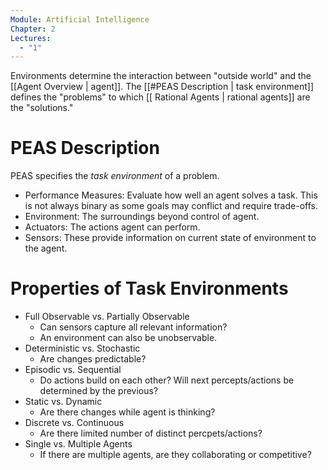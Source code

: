 ```yaml
---
Module: Artificial Intelligence
Chapter: 2
Lectures:
  - "1"
---
```

Environments determine the interaction between "outside world" and the [[Agent Overview | agent]]. The [[#PEAS Description | task environment]] defines the "problems" to which [[ Rational Agents | rational agents]] are the "solutions."
# PEAS Description
PEAS specifies the *task environment* of a problem.
* Performance Measures: Evaluate how well an agent solves a task. This is not always binary as some goals may conflict and require trade-offs.
* Environment: The surroundings beyond control of agent.
* Actuators: The actions agent can perform.
* Sensors: These provide information on current state of environment to the agent.
# Properties of Task Environments
* Full Observable vs. Partially Observable
    * Can sensors capture all relevant information?
    * An environment can also be unobservable.
* Deterministic vs. Stochastic
    * Are changes predictable?
* Episodic vs. Sequential
    * Do actions build on each other? Will next percepts/actions be determined by the previous?
* Static vs. Dynamic
    * Are there changes while agent is thinking?
* Discrete vs. Continuous
    * Are there limited number of distinct percpets/actions?
* Single vs. Multiple Agents
    * If there are multiple agents, are they collaborating or competitive?